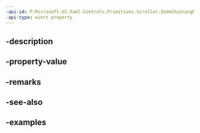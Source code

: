 ```yaml
---
-api-id: P:Microsoft.UI.Xaml.Controls.Primitives.Scroller.ZoomChainingMode
-api-type: winrt property
---
```


## -description

## -property-value

## -remarks

## -see-also

## -examples

